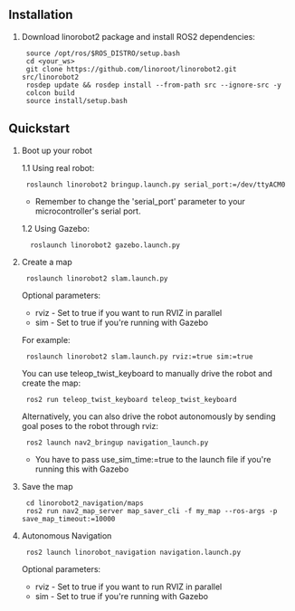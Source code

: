 ## Installation
1. Download linorobot2 package and install ROS2 dependencies:

        source /opt/ros/$ROS_DISTRO/setup.bash
        cd <your_ws> 
        git clone https://github.com/linoroot/linorobot2.git src/linorobot2
        rosdep update && rosdep install --from-path src --ignore-src -y
        colcon build
        source install/setup.bash

## Quickstart
1. Boot up your robot

    1.1 Using real robot:

        roslaunch linorobot2 bringup.launch.py serial_port:=/dev/ttyACM0

    * Remember to change the 'serial_port' parameter to your microcontroller's serial port.

    1.2 Using Gazebo:
        
         roslaunch linorobot2 gazebo.launch.py

2. Create a map

        roslaunch linorobot2 slam.launch.py

    Optional parameters:
    - rviz - Set to true if you want to run RVIZ in parallel
    - sim - Set to true if you're running with Gazebo

    For example:

        roslaunch linorobot2 slam.launch.py rviz:=true sim:=true

    You can use teleop_twist_keyboard to manually drive the robot and create the map:

        ros2 run teleop_twist_keyboard teleop_twist_keyboard

    Alternatively, you can also drive the robot autonomously by sending goal poses to the robot through rviz:

        ros2 launch nav2_bringup navigation_launch.py

    - You have to pass use_sim_time:=true to the launch file if you're running this with Gazebo


3. Save the map

        cd linorobot2_navigation/maps
        ros2 run nav2_map_server map_saver_cli -f my_map --ros-args -p save_map_timeout:=10000

4. Autonomous Navigation

        ros2 launch linorobot_navigation navigation.launch.py

    Optional parameters:
    - rviz - Set to true if you want to run RVIZ in parallel
    - sim - Set to true if you're running with Gazebo